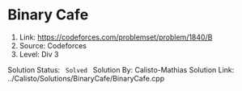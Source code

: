 # Binary Cafe

1. Link: https://codeforces.com/problemset/problem/1840/B
2. Source: Codeforces
3. Level: Div 3

Solution Status: <code> Solved </code>
Solution By: Calisto-Mathias
Solution Link: ../Calisto/Solutions/BinaryCafe/BinaryCafe.cpp
